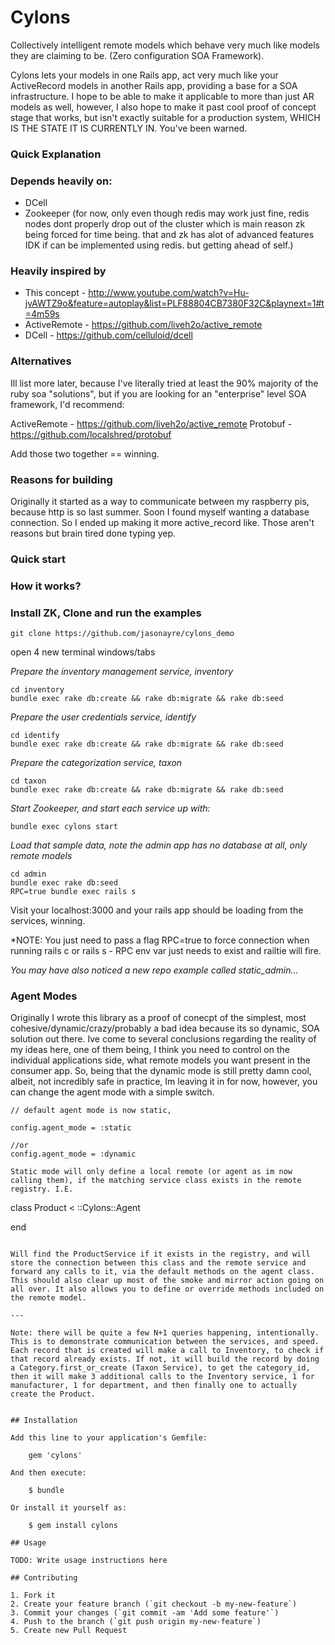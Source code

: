 # Cylons

Collectively intelligent remote models which behave very much like models they are claiming to be. (Zero configuration SOA Framework).

Cylons lets your models in one Rails app, act very much like your ActiveRecord models in another Rails app, providing a base for a SOA infrastructure. I hope to be able to make it applicable to more than just AR models as well, however, I also hope to make it past cool proof of concept stage that works, but isn't exactly suitable for a production system, WHICH IS THE STATE IT IS CURRENTLY IN. You've been warned.

### Quick Explanation


### Depends heavily on:
* DCell
* Zookeeper (for now, only even though redis may work just fine, redis nodes dont properly drop out of the cluster which is main reason zk being forced for time being. that and zk has alot of advanced features IDK if can be implemented using redis. but getting ahead of self.)

### Heavily inspired by
* This concept - http://www.youtube.com/watch?v=Hu-jvAWTZ9o&feature=autoplay&list=PLF88804CB7380F32C&playnext=1#t=4m59s
* ActiveRemote - https://github.com/liveh2o/active_remote
* DCell - https://github.com/celluloid/dcell

### Alternatives
Ill list more later, because I've literally tried at least the 90% majority of the ruby soa "solutions", but if you are looking for an "enterprise" level SOA framework, I'd recommend:

ActiveRemote - https://github.com/liveh2o/active_remote
Protobuf - https://github.com/localshred/protobuf

Add those two together == winning.

### Reasons for building
Originally it started as a way to communicate between my raspberry pis, because http is so last summer. Soon I found myself wanting a database connection. So I ended up making it more active_record like. Those aren't reasons but brain tired done typing yep.


### Quick start


### How it works?

### Install ZK, Clone and run the examples

```
git clone https://github.com/jasonayre/cylons_demo

```

open 4 new terminal windows/tabs

*Prepare the inventory management service, inventory*

```
cd inventory
bundle exec rake db:create && rake db:migrate && rake db:seed
```

*Prepare the user credentials service, identify*
```
cd identify
bundle exec rake db:create && rake db:migrate && rake db:seed
```

*Prepare the categorization service, taxon*
```
cd taxon
bundle exec rake db:create && rake db:migrate && rake db:seed
```
*Start Zookeeper, and start each service up with:*
```
bundle exec cylons start
```

*Load that sample data, note the admin app has no database at all, only remote models*
```
cd admin
bundle exec rake db:seed
RPC=true bundle exec rails s
```

Visit your localhost:3000 and your rails app should be loading from the services, winning.

*NOTE: You just need to pass a flag RPC=true to force connection when running rails c or rails s - RPC env var just needs to exist and railtie will fire.

*You may have also noticed a new repo example called static_admin...*

### Agent Modes

Originally I wrote this library as a proof of conecpt of the simplest, most cohesive/dynamic/crazy/probably a bad idea because its so dynamic, SOA solution out there. Ive come to several conclusions regarding the reality of my ideas here, one of them being, I think you need to control on the individual applications side, what remote models you want present in the consumer app. So, being that the dynamic mode is still pretty damn cool, albeit, not incredibly safe in practice, Im leaving it in for now, however, you can change the agent mode with a simple switch.

```
// default agent mode is now static, 

config.agent_mode = :static

//or
config.agent_mode = :dynamic

Static mode will only define a local remote (or agent as im now calling them), if the matching service class exists in the remote registry. I.E.

```
class Product < ::Cylons::Agent
  
end
```

Will find the ProductService if it exists in the registry, and will store the connection between this class and the remote service and forward any calls to it, via the default methods on the agent class. This should also clear up most of the smoke and mirror action going on all over. It also allows you to define or override methods included on the remote model.

---

Note: there will be quite a few N+1 queries happening, intentionally. This is to demonstrate communication between the services, and speed. Each record that is created will make a call to Inventory, to check if that record already exists. If not, it will build the record by doing a Category.first_or_create (Taxon Service), to get the category_id, then it will make 3 additional calls to the Inventory service, 1 for manufacturer, 1 for department, and then finally one to actually create the Product.


## Installation

Add this line to your application's Gemfile:

    gem 'cylons'

And then execute:

    $ bundle

Or install it yourself as:

    $ gem install cylons

## Usage

TODO: Write usage instructions here

## Contributing

1. Fork it
2. Create your feature branch (`git checkout -b my-new-feature`)
3. Commit your changes (`git commit -am 'Add some feature'`)
4. Push to the branch (`git push origin my-new-feature`)
5. Create new Pull Request
